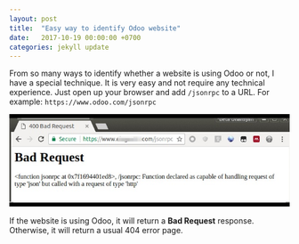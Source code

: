 ```yaml
---
layout: post
title:  "Easy way to identify Odoo website"
date:   2017-10-19 00:00:00 +0700
categories: jekyll update
---
```

From so many ways to identify whether a website is using Odoo or not, I have a special technique. It is very easy and not require any technical experience. Just open up your browser and add `/jsonrpc` to a URL. For example: `https://www.odoo.com/jsonrpc`

![Identify Odoo with /jsonrpd](img/odoo-identify.jpg)

If the website is using Odoo, it will return a **Bad Request** response.  Otherwise, it will return a usual 404 error page.
